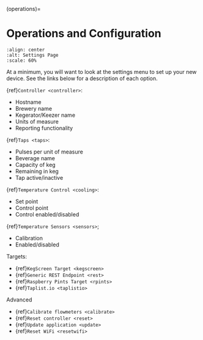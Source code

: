 (operations)=

# Operations and Configuration

```{image} settings.png
:align: center
:alt: Settings Page
:scale: 60%
```

At a minimum, you will want to look at the settings menu to set up your new device. See the links below for a description of each option.

{ref}`Controller <controller>`:

- Hostname
- Brewery name
- Kegerator/Keezer name
- Units of measure
- Reporting functionality

{ref}`Taps <taps>`:

- Pulses per unit of measure
- Beverage name
- Capacity of keg
- Remaining in keg
- Tap active/inactive

{ref}`Temperature Control <cooling>`:

- Set point
- Control point
- Control enabled/disabled

{ref}`Temperature Sensors <sensors>`;

- Calibration
- Enabled/disabled

Targets:

- {ref}`KegScreen Target <kegscreen>`
- {ref}`Generic REST Endpoint <rest>`
- {ref}`Raspberry Pints Target <rpints>`
- {ref}`Taplist.io <taplistio>`

Advanced

- {ref}`Calibrate flowmeters <calibrate>`
- {ref}`Reset controller <reset>`
- {ref}`Update application <update>`
- {ref}`Reset WiFi <resetwifi>`
